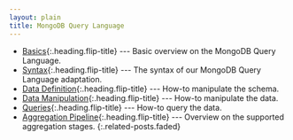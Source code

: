 ```yaml
---
layout: plain
title: MongoDB Query Language
---
```


* [Basics]{:.heading.flip-title} --- Basic overview on the MongoDB Query Language.
* [Syntax]{:.heading.flip-title} --- The syntax of our MongoDB Query Language adaptation.
* [Data Definition]{:.heading.flip-title} --- How-to manipulate the schema.
* [Data Manipulation]{:.heading.flip-title} --- How-to manipulate the data.
* [Queries]{:.heading.flip-title} --- How-to query the data.
* [Aggregation Pipeline]{:.heading.flip-title} --- Overview on the supported aggregation stages.
  {:.related-posts.faded}


[Basics]: Basics.md
[Syntax]: Syntax.md
[Data Definition]: DataDefiniton.md
[Data Manipulation]: DataManipulation.md
[Queries]: Queries.md
[Aggregation Pipeline]: Aggregation.md
